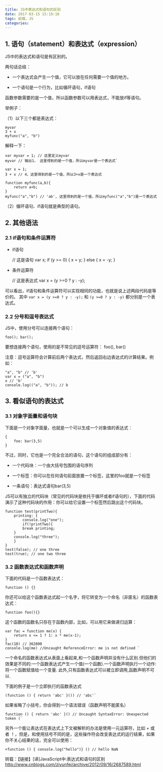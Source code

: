 ```yaml
---
title: JS中表达式和语句的区别
date: 2017-03-15 15:19:18
tags: 前端，JS
categories:
---
```


## 1. 语句（statement）和表达式（expression）
JS中的表达式和语句是有区别的。

两句话总结：

* 一个表达式会产生一个值，它可以放在任何需要一个值的地方。

* 一个语句是一个行为，比如循环语句，if语句

函数参数需要的是一个值，所以函数参数可以用表达式，不能放if等语句。

举例子：

（1）以下三个都是表达式：

	myvar
	3 + x
	myfunc("a", "b")

解释一下：

	var myvar = 1; // 这里定义myvar
	myvar // 输出1， 这里得到的是一个值，所以myvar是一个表达式`

	var x = 1;
	3 + x // 4，这里得到的是一个值，所以3+x是一个表达式

	function myfunc(a,b){
    	return a+b;
	}
	myfunc("a","b") // 'ab', 这里得到的是一个值，所以myfunc("a","b")是一个表达式
（2）循环语句、if语句就是典型的语句。

## 2. 其他语法
### 2.1 if语句和条件运算符
* if语句

	// 这是语句
	var x;
	if (y >= 0) {
    	x = y;
	} else {
    	x = -y;
	}
* 条件运算符

	// 这是表达式
	var x = (y >=0 ? y : -y);

可以看出，if语句和条件运算符可以实现相同的功能，也就是说上述两段代码是等价的。
其中 `var x = (y >=0 ? y : -y);` 和 `(y >=0 ? y : -y)` 都分别是一个表达式。

### 2.2 分号和逗号表达式
JS中，使用分号可以连接两个语句：

`foo(); bar();`

要想连接两个语句，使用的是不常见的逗号运算符：
foo(), bar()

注意：逗号运算符会计算前后两个表达式，然后返回右边表达式的计算结果。例如：

	"a", "b" // 'b'
	var x = ("a", "b") 
	x // 'b'
	console.log(("a", "b")); // b

## 3. 看似语句的表达式
### 3.1 对象字面量和语句块
下面是一个对象字面量，也就是一个可以生成一个对象值的表达式：

	{
    	foo: bar(3,5)
	}
不过，同时，它也是一个完全合法的语句，这个语句的组成部分有：

* 一个代码块：一个由大括号包围的语句序列

* 一个标签：你可以在任何语句前面放置一个标签，这里的foo就是一个标签

* 一条语句：表达式语句bar(3,5)

JS可以有独立的代码块（常见的代码块是依托于循环或者if语句的），下面的代码演示了这种代码块的作用：你可以给它设置一个标签然后跳出这个代码块。

	function test(printTwo){
    	printing: {
        	console.log("one");
        	if(!printTwo){
        	break printing;
    	}
    	console.log("three");
    	}
	}
	test(false); // one three
	test(true); // one two three

### 3.2 函数表达式和函数声明
下面的代码是一个函数表达式：

	function () {}
你还可以给这个函数表达式起一个名字，将它转变为一个命名（非匿名）的函数表达式：

	function foo(){}
这个函数的函数名只存在于函数内部，比如，可以用它来做递归运算：

	var fac = function me(x) {
    	return x <= 1 ? 1: x * me(x-1);
	}
	fac(10) // 362800
	console.log(me) //Uncaught ReferenceError: me is not defined `
一个命名的函数表达式从表面上看起来,和一个函数声明并没有什么区别.但他们的效果是不同的:一个函数表达式产生一个值(一个函数).一个函数声明执行一个动作:将一个函数赋值给一个变量. 此外,只有函数表达式可以被立即调用,函数声明不可以.

下面的例子是一个立即执行的函数表达式

	(function () { return 'abc' }()) // 'abc'`
如果省略了小括号，你会得到一个语法错误（函数声明不能匿名）

	function () { return 'abc' }() // Uncaught SyntaxError: Unexpected token (`
另外一个能让表达式在表达式上下文被解析的办法是使用一元运算符，比如 + 或者 ！，但是，和使用括号不同的是，这些操作符会改变表达式的运行结果，如果你不关心结果的话，完全可以使用：

	+function () { console.log("hello")} () // hello NaN


转载：【链接】[译]JavaScript中:表达式和语句的区别
http://www.cnblogs.com/ziyunfei/archive/2012/09/16/2687589.html







